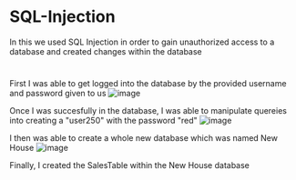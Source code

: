 # SQL-Injection
In this we used SQL Injection in order to gain unauthorized access to a database and created changes within the database
#
First I was able to get logged into the database by the provided username and password given to us
![image](https://github.com/user-attachments/assets/7d0a72a0-9fd5-4eb4-bfd8-e57dc26d09a0)

Once I was succesfully in the database, I was able to manipulate quereies into creating a "user250" with the password "red"
![image](https://github.com/user-attachments/assets/2cea315f-3bb9-4e91-85c1-285d11a12d5d)

I then was able to create a whole new database which was named New House
![image](https://github.com/user-attachments/assets/cd2c20fa-be3a-436b-9bb4-c1a74bebebf4)

Finally, I created the SalesTable within the New House database
